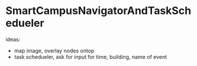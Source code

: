 # SmartCampusNavigatorAndTaskSchedueler

ideas:
  - map image, overlay nodes ontop
  - task schedueler, ask for input for time, building, name of event

